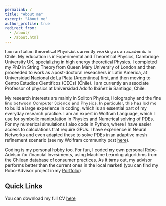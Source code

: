 ```yaml
---
permalink: /
title: "About me"
excerpt: "About me"
author_profile: true
redirect_from: 
  - /about/
  - /about.html
---
```


I am an Italian theoretical Physicist currently working as an academic in Chile. My education is in Experimental and Theoretical Physics, Cambridge University UK, specializing in high energy theoretical Physics. I completed my PhD in String Theory from Queen Mary University of London and then proceeded to work as a post-doctoral reseachers in Latin America, at Universidad Nacional de La Plata (Argentinca) first, and then moving to Centro Estudios Cientificos (CECs) (Chile). I am currently an associate Professor of physics at Universidad Adolfo Ibáñez in Santiago, Chile. 

My research interests are mainly in Soliton Physics, Holography and the fine line between Computer Science and Physics. In particular, this has led me to build a large experience in coding, which is an essential part of my everyday research practice. I am an expert in Wolfram Language, which I use for symbolic manipulation in Physics and Numerical solving of PDEs. For my numerical simulations I also code in Python, where I have easier access to calculations that require GPUs. I have experience in Neural Networks and even adapted these to solve PDEs in an adaptive mesh refinement scenario (see my Wolfram community post [here](https://community.wolfram.com/groups/-/m/t/2852243)).

Coding is my personal hobby too. For fun, I coded my own personal Robo-Advisor for financial investments, using Machine Learning algorithms from the Chilean database of consumer practices. As it turns out, my advisor performs better than the current ones in the local market! (you can find my Robo-Advisor project in my [Portfolio](https://giannitallarita.github.io/portfolio/))


Quick Links
------
You can download my full CV [here](https://giannitallarita.github.io/files/Cvlatestlatest.pdf)
